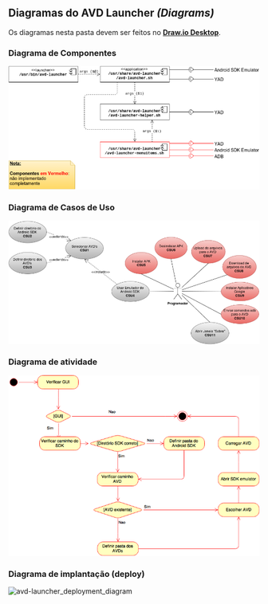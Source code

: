 Diagramas do AVD Launcher *(Diagrams)*
--------------------------------------

Os diagramas nesta pasta devem ser feitos no [**Draw.io Desktop**](https://chrome.google.com/webstore/detail/drawio-desktop/pebppomjfocnoigkeepgbmcifnnlndla).


### Diagrama de Componentes

![avd-launcher_components_diagram](./avd-launcher_components_diagram.png)

### Diagrama de Casos de Uso

![avd-launcher_use_case_diagram](./avd-launcher_use_case_diagram.png)

### Diagrama de atividade

![avd-launcher_activity_diagram](./avd-launcher_activity_diagram.png)

### Diagrama de implantação (deploy)

![avd-launcher_deployment_diagram](./avd-launcher_deployment_diagram.png)

